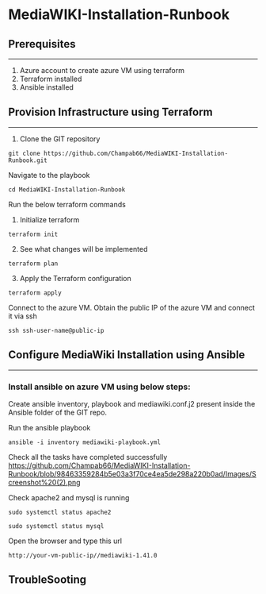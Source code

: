 # MediaWIKI-Installation-Runbook

## Prerequisites

---

1. Azure account to create azure VM using terraform 
2. Terraform installed
3. Ansible installed

## Provision Infrastructure using Terraform

---

1. Clone the GIT repository 

```
git clone https://github.com/Champab66/MediaWIKI-Installation-Runbook.git
```
Navigate to the playbook

```
cd MediaWIKI-Installation-Runbook
``` 

Run the below terraform commands
 1. Initialize terraform

 ```
 terraform init
 ```

 2. See what changes will be implemented

 ```
 terraform plan
 ```

 3. Apply the Terraform configuration

 ```
 terraform apply
 ```

Connect to the azure VM.
 Obtain the public IP of the azure VM and connect it via ssh

 ```
 ssh ssh-user-name@public-ip
 ```

## Configure MediaWiki Installation using Ansible

---

### Install ansible on azure VM using below steps:
 
Create ansible inventory, playbook and mediawiki.conf.j2 present inside the Ansible folder of the GIT repo.

Run the ansible playbook
```
ansible -i inventory mediawiki-playbook.yml
```

Check all the tasks have completed successfully
https://github.com/Champab66/MediaWIKI-Installation-Runbook/blob/98463359284b5e03a3f70ce4ea5de298a220b0ad/Images/Screenshot%20(2).png

Check apache2 and mysql is running
```
sudo systemctl status apache2
```

```
sudo systemctl status mysql
```

Open the browser and type this url
```
http://your-vm-public-ip//mediawiki-1.41.0
```

## TroubleSooting 

